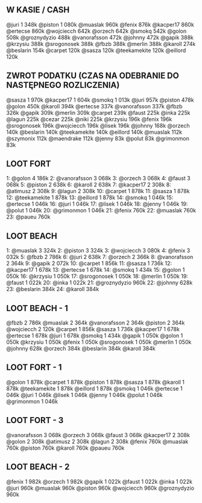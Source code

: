 ## W KASIE / CASH
@juri 1 348k
@piston 1 080k
@muaslak 960k
@fenix 876k
@kacper17 860k
@ertecse 860k
@wojciecch 642k
@orzech 642k
@smokq 542k
@golon 508k
@groznydyzio 488k
@vanorafsson 472k
@johnny 472k
@gapik 388k
@krzysiu 388k
@srogonosek 388k
@fbzb 388k
@merlin 388k
@karoll 274k
@beslarin 154k
@carpet 120k
@sasza 120k
@teekamekite 120k
@eillord 120k

## ZWROT PODATKU (CZAS NA ODEBRANIE DO NASTĘPNEGO ROZLICZENIA)
@sasza 1 970k
@kacper17 1 604k
@smokq 1 013k
@juri 957k
@piston 478k
@golon 450k
@karoll 394k
@ertecse 337k
@vanorafsson 337k
@fbzb 326k
@gapik 309k
@merlin 309k
@carpet 239k
@faust 225k
@inka 225k
@lagun 225k
@cezar 225k
@niki 225k
@krzysiu 196k
@fenix 196k
@srogonosek 196k
@wojciecch 196k
@lisek 196k
@johnny 168k
@orzech 140k
@beslarin 140k
@teekamekite 140k
@eillord 140k
@muaslak 112k
@szymonix 112k
@maendrake 112k
@jenny 83k
@polut 83k
@grimonmon 83k

## LOOT FORT
1: @golon 4 186k
2: @vanorafsson 3 068k
3: @orzech 3 068k
4: @faust 3 068k
5: @piston 2 638k
6: @karoll 2 638k
7: @kacper17 2 308k
8: @atimusz 2 308k
9: @lagun 2 308k
10: @carpet 1 878k
11: @sasza 1 878k
12: @teekamekite 1 878k
13: @eillord 1 878k
14: @smokq 1 046k
15: @ertecse 1 046k
16: @juri 1 046k
17: @lisek 1 046k
18: @jenny 1 046k
19: @polut 1 046k
20: @grimonmon 1 046k
21: @fenix 760k
22: @muaslak 760k
23: @paueu 760k

## LOOT BEACH
1: @muaslak 3 324k
2: @piston 3 324k
3: @wojciecch 3 080k
4: @fenix 3 032k
5: @fbzb 2 786k
6: @juri 2 638k
7: @orzech 2 366k
8: @vanorafsson 2 364k
9: @gapik 2 072k
10: @carpet 1 856k
11: @sasza 1 736k
12: @kacper17 1 678k
13: @ertecse 1 678k
14: @smokq 1 434k
15: @golon 1 050k
16: @krzysiu 1 050k
17: @srogonosek 1 050k
18: @merlin 1 050k
19: @faust 1 022k
20: @inka 1 022k
21: @groznydyzio 960k
22: @johnny 628k
23: @beslarin 384k
24: @karoll 384k

## LOOT BEACH - 1
@fbzb 2 786k
@muaslak 2 364k
@vanorafsson 2 364k
@piston 2 364k
@wojciecch 2 120k
@carpet 1 856k
@sasza 1 736k
@kacper17 1 678k
@ertecse 1 678k
@juri 1 678k
@smokq 1 434k
@gapik 1 050k
@golon 1 050k
@krzysiu 1 050k
@fenix 1 050k
@srogonosek 1 050k
@merlin 1 050k
@johnny 628k
@orzech 384k
@beslarin 384k
@karoll 384k

## LOOT FORT - 1
@golon 1 878k
@carpet 1 878k
@piston 1 878k
@sasza 1 878k
@karoll 1 878k
@teekamekite 1 878k
@eillord 1 878k
@smokq 1 046k
@ertecse 1 046k
@juri 1 046k
@lisek 1 046k
@jenny 1 046k
@polut 1 046k
@grimonmon 1 046k

## LOOT FORT - 3
@vanorafsson 3 068k
@orzech 3 068k
@faust 3 068k
@kacper17 2 308k
@golon 2 308k
@atimusz 2 308k
@lagun 2 308k
@fenix 760k
@muaslak 760k
@piston 760k
@karoll 760k
@paueu 760k

## LOOT BEACH - 2
@fenix 1 982k
@orzech 1 982k
@gapik 1 022k
@faust 1 022k
@inka 1 022k
@juri 960k
@muaslak 960k
@piston 960k
@wojciecch 960k
@groznydyzio 960k

